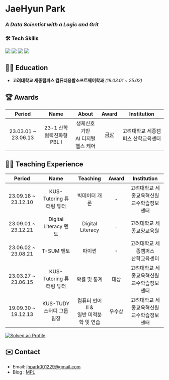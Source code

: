 # JaeHyun Park 

### *A Data Scientist with a Logic and Grit*



<h3> 🛠 Tech Skills</h3>
<div>
<img src="https://img.shields.io/badge/python-3776AB?style=for-the-badge&logo=python&logoColor=white">  
<img src="https://img.shields.io/badge/r-276DC3?style=for-the-badge&logo=r&logoColor=white">   
  
<img src="https://img.shields.io/badge/mysql-4479A1?style=for-the-badge&logo=mysql&logoColor=white"> 
<img src="https://img.shields.io/badge/oracle-F80000?style=for-the-badge&logo=oracle&logoColor=white"> 
</div>


## 🧑‍🎓 Education
- **고려대학교 세종캠퍼스 컴퓨터융합소프트웨어학과** *(19.03.01 ~ 25.02)*

## 🏆 Awards
| Period | Name | About | Award | Institution |
|:---:|:---:|:---:|:---:|:---:|
| 23.03.01 ~ 23.06.13 | 23-1 산학협력친화형 PBL l | 생체신호 기반 </br> AI 디지털 헬스 케어  | [금상](https://ioec.korea.ac.kr/) | 고려대학교 세종캠퍼스 산학교육센터 |


## 🧑‍🏫 Teaching Experience
| Period | Name | Teaching | Award | Institution |
|:---:|:---:|:---:|:---:|:---:|
| 23.09.18 ~ 23.12.10 | KUS-Tutoring 튜터링 튜터 | 빅데이터 개론 | - | 고려대학교 세종교육혁신원 </br> 교수학습정보센터 |
| 23.09.01 ~ 23.12.21 | Digital Literacy 멘토 | Digital Literacy | - | 고려대학교 세종교양교육원 |
| 23.06.02 ~ 23.08.21 | T-SUM 멘토 | 파이썬 | - | 고려대학교 세종캠퍼스 </br> 산학교육센터 |
| 23.03.27 ~ 23.06.15 | KUS-Tutoring 튜터링 튜터| 확률 및 통계 | 대상 | 고려대학교 세종교육혁신원 </br> 교수학습정보센터 |
| 19.09.30 ~ 19.12.13 | KUS-TUDY 스터디 그룹 팀장| 컴퓨터 언어 II & </br> 일반 미적분학 및 연습 | 우수상 | 고려대학교 세종교육혁신원 </br> 교수학습정보센터 |


[![Solved.ac Profile](http://mazassumnida.wtf/api/v2/generate_badge?boj=piesun)](https://solved.ac/piesun/)

## ✉️ Contact
- Email: jhpark001229@gmail.com
- Blog : [MPL](https://blog.naver.com/jhpark0012)
